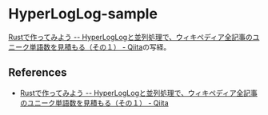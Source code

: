# HyperLogLog-sample

[Rustで作ってみよう \-\- HyperLogLogと並列処理で、ウィキペディア全記事のユニーク単語数を見積もる（その１） \- Qiita](https://qiita.com/tatsuya6502/items/832f71b78c62ecad65c5)の写経。

## References
- [Rustで作ってみよう \-\- HyperLogLogと並列処理で、ウィキペディア全記事のユニーク単語数を見積もる（その１） \- Qiita](https://qiita.com/tatsuya6502/items/832f71b78c62ecad65c5)